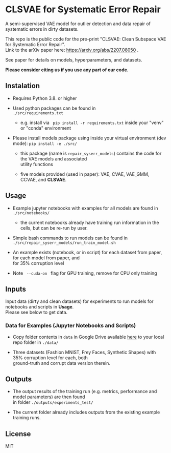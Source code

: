 # CLSVAE for Systematic Error Repair

A semi-supervised VAE model for outlier detection and data repair of systematic errors in dirty datasets.

This repo is the public code for the pre-print "CLSVAE: Clean Subspace VAE for Systematic Error Repair".\
Link to the arXiv paper here: https://arxiv.org/abs/2207.08050 . 

See paper for details on models, hyperparameters, and datasets.

**Please consider citing us if you use any part of our code.**

## Instalation
- Requires Python 3.8. or higher

- Used python packages can be found in <code> ./src/requirements.txt </code>
    - e.g. install via  <code> pip install -r  requirements.txt</code> inside your "venv" or "conda" environment

- Please install models package using inside your virtual environment (dev mode): <code>pip install -e ./src/</code>
    - this package (name is <code>repair_syserr_models</code>) contains the code for the VAE models and associated \
      utility functions
     
    - five models provided (used in paper): VAE, CVAE, VAE_GMM, CCVAE, and **CLSVAE**.

## Usage
- Example jupyter notebooks with examples for all models are found in <code> ./src/notebooks/ </code>
    - the current notebooks already have training run information in the cells, but can be re-run by user. 

- Simple bash commands to run models can be found in <code> ./src/repair_syserr_models/run_train_model.sh </code>

- An example exists (notebook, or in script) for each dataset from paper, for each model from paper, and \
  for 35% corruption level

- Note <code> --cuda-on </code> flag for GPU training, remove for CPU only training

## Inputs
Input data (dirty and clean datasets) for experiments to run models for notebooks and scripts in **Usage**.\
Please see below to get data.

### Data for Examples (Jupyter Notebooks and Scripts)
- Copy folder contents in <code>data</code> in Google Drive
  available [here](https://drive.google.com/drive/folders/1YseCgYtloWd1DVpAbet-YfR0cb8x0vh1?usp=sharing)
  to your local repo folder in <code>./data/</code>

- Three datasets (Fashion MNIST, Frey Faces, Synthetic Shapes) with 35% corruption level for each, both \
  ground-truth and corrupt data version therein.

## Outputs
- The output results of the training run (e.g. metrics, performance and model parameters) are then found \
  in folder <code>./outputs/experiments_test/</code>

- The current folder already includes outputs from the existing example training runs.

## License

 MIT
